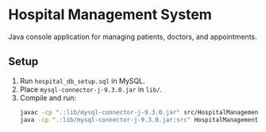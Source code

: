 # Hospital Management System
Java console application for managing patients, doctors, and appointments.

## Setup
1. Run `hospital_db_setup.sql` in MySQL.
2. Place `mysql-connector-j-9.3.0.jar` in `lib/`.
3. Compile and run:
   ```bash
   javac -cp ".:lib/mysql-connector-j-9.3.0.jar" src/HospitalManagementSystem/*.java
   java -cp ".:lib/mysql-connector-j-9.3.0.jar:src" HospitalManagementSystem.HospitalManagementSystem



   

